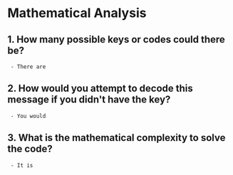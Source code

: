 # Mathematical Analysis

## 1. How many possible keys or codes could there be?
     - There are 


## 2. How would you attempt to decode this message if you didn't have the key?
     - You would 



## 3. What is the mathematical complexity to solve the code?
     - It is
